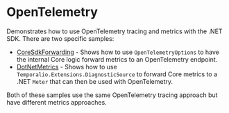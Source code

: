 # OpenTelemetry

Demonstrates how to use OpenTelemetry tracing and metrics with the .NET SDK. There are two specific samples:

* [CoreSdkForwarding](CoreSdkForwarding) - Shows how to use `OpenTelemetryOptions` to have the internal Core logic
  forward metrics to an OpenTelemetry endpoint.
* [DotNetMetrics](DotNetMetrics) - Shows how to use `Temporalio.Extensions.DiagnosticSource` to forward Core metrics to
  a .NET `Meter` that can then be used with OpenTelemetry.

Both of these samples use the same OpenTelemetry tracing approach but have different metrics approaches.